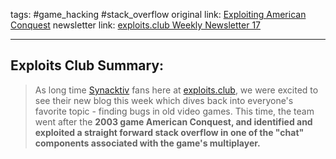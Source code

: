 tags: #game_hacking #stack_overflow
original link:  [Exploiting American Conquest](https://www.synacktiv.com/publications/exploiting-american-conquest?ref=blog.exploits.club)
newsletter link:  [exploits.club Weekly Newsletter 17](https://blog.exploits.club/exploits-club-weekly-newsletter-17/)

---
## Exploits Club Summary:
> As long time [Synacktiv](https://www.synacktiv.com/index?ref=blog.exploits.club) fans here at [exploits.club](https://exploits.club/?ref=blog.exploits.club), we were excited to see their new blog this week which dives back into everyone's favorite topic - finding bugs in old video games. This time, the team went after the **2003 game American Conquest, and identified and exploited a straight forward stack overflow in one of the "chat" components associated with the game's multiplayer.** 